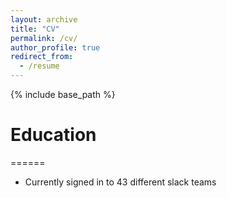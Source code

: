 ```yaml
---
layout: archive
title: "CV"
permalink: /cv/
author_profile: true
redirect_from:
  - /resume
---
```


{% include base_path %}

Education
======
======
* Currently signed in to 43 different slack teams
